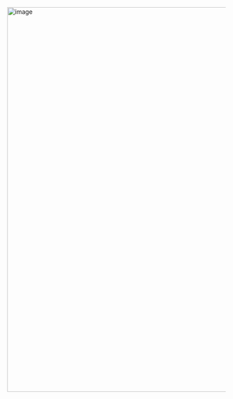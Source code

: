 <img width="887" alt="image" src="https://github.com/abdelilahdahdahi/Keeper-App-React/assets/76753930/e85ee2d3-7011-442c-8f66-9f2c7edbaa9d">
